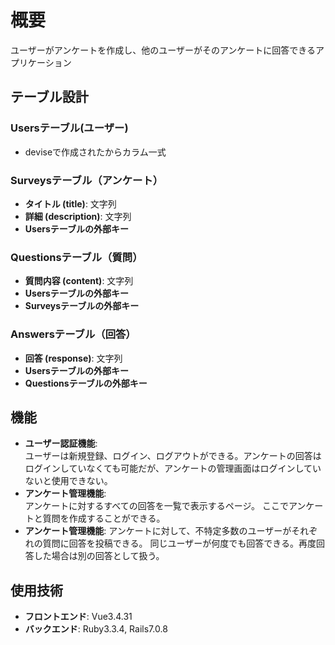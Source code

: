 # 概要
ユーザーがアンケートを作成し、他のユーザーがそのアンケートに回答できるアプリケーション

## テーブル設計
### Usersテーブル(ユーザー)
- deviseで作成されたからカラム一式
### Surveysテーブル（アンケート）
- **タイトル (title)**: 文字列
- **詳細 (description)**: 文字列
- **Usersテーブルの外部キー**
### Questionsテーブル（質問）
- **質問内容 (content)**: 文字列
- **Usersテーブルの外部キー**
- **Surveysテーブルの外部キー**
### Answersテーブル（回答）
- **回答 (response)**: 文字列
- **Usersテーブルの外部キー**
- **Questionsテーブルの外部キー**


## 機能
- **ユーザー認証機能**:  
  ユーザーは新規登録、ログイン、ログアウトができる。アンケートの回答はログインしていなくても可能だが、アンケートの管理画面はログインしていないと使用できない。
- **アンケート管理機能**:  
  アンケートに対するすべての回答を一覧で表示するページ。
  ここでアンケートと質問を作成することができる。
- **アンケート管理機能**:
  アンケートに対して、不特定多数のユーザーがそれぞれの質問に回答を投稿できる。
  同じユーザーが何度でも回答できる。再度回答した場合は別の回答として扱う。

## 使用技術
- **フロントエンド**: Vue3.4.31
- **バックエンド**: Ruby3.3.4, Rails7.0.8
